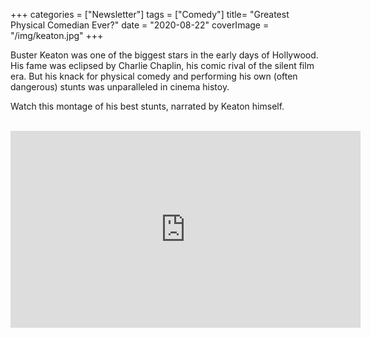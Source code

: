 +++
categories = ["Newsletter"]
tags = ["Comedy"]
title= "Greatest Physical Comedian Ever?"
date = "2020-08-22"
coverImage = "/img/keaton.jpg"
+++

Buster Keaton was one of the biggest stars in the early days of Hollywood. His fame was eclipsed by Charlie Chaplin, his comic rival of the silent film era. But his knack for physical comedy and performing his own (often dangerous) stunts was unparalleled in cinema histoy.

<!--more-->

Watch this montage of his best stunts, narrated by Keaton himself.

<br>

<iframe width="560" height="315" src="https://www.youtube.com/embed/frYIj2FGmMA" frameborder="0" allow="accelerometer; autoplay; encrypted-media; gyroscope; picture-in-picture" allowfullscreen></iframe>
